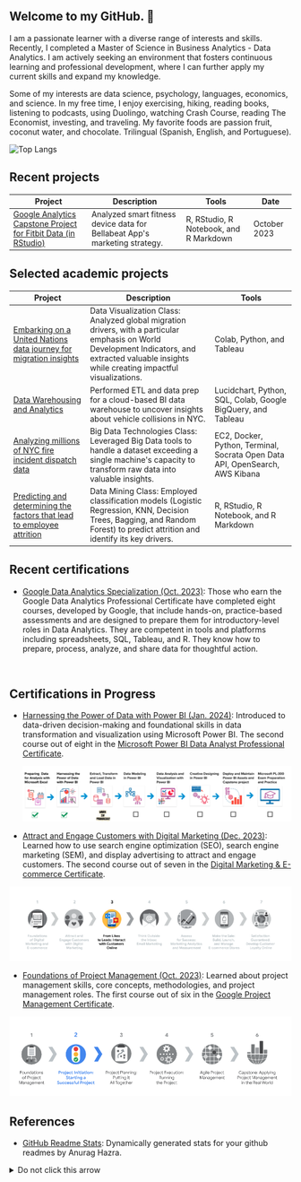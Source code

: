 ## Welcome to my GitHub. 👋

I am a passionate learner with a diverse range of interests and skills. Recently, I completed a Master of Science in Business Analytics - Data Analytics. I am actively seeking an environment that fosters continuous learning and professional development, where I can further apply my current skills and expand my knowledge.

Some of my interests are data science, psychology, languages, economics, and science. In my free time, I enjoy exercising, hiking, reading books, listening to podcasts, using Duolingo, watching Crash Course, reading The Economist, investing, and traveling. My favorite foods are passion fruit, coconut water, and chocolate. Trilingual (Spanish, English, and Portuguese).


![Top Langs](https://github-readme-stats.vercel.app/api/top-langs/?username=angelhumano&size_weight=0.5&count_weight=0.5&compact&langs&hide=Dockerfile)


## Recent projects

| Project                                                  | Description                                                                                                                      | Tools                                                                                                   | Date       |
|----------------------------------------------------------|----------------------------------------------------------------------------------------------------------------------------------|---------------------------------------------------------------------------------------------------------|------------|
| [Google Analytics Capstone Project for Fitbit Data (in RStudio)](https://github.com/angelhumano/google_analytics_cert_capstone) | Analyzed smart fitness device data for Bellabeat App's marketing strategy. | R, RStudio, R Notebook, and R Markdown | October 2023|

## Selected academic projects

| Project                                                  | Description                                                                                                                      | Tools                                                                                                   |
|----------------------------------------------------------|----------------------------------------------------------------------------------------------------------------------------------|---------------------------------------------------------------------------------------------------------|
| [Embarking on a United Nations data journey for migration insights](https://github.com/angelhumano/data_visualization_class_project) | Data Visualization Class: Analyzed global migration drivers, with a particular emphasis on World Development Indicators, and extracted valuable insights while creating impactful visualizations. | Colab, Python, and Tableau              |
| [Data Warehousing and Analytics](https://github.com/angelhumano/data_warehousing_analytics) | Performed ETL and data prep for a cloud-based BI data warehouse to uncover insights about vehicle collisions in NYC. | Lucidchart, Python, SQL, Colab, Google BigQuery, and Tableau|
| [Analyzing millions of NYC fire incident dispatch data](https://github.com/angelhumano/big_data_technologies_class_project1) | Big Data Technologies Class: Leveraged Big Data tools to handle a dataset exceeding a single machine's capacity to transform raw data into valuable insights.                     | EC2, Docker, Python, Terminal, Socrata Open Data API, OpenSearch, AWS Kibana|
| [Predicting and determining the factors that lead to employee attrition](https://github.com/angelhumano/data_mining_project) | Data Mining Class: Employed classification models (Logistic Regression, KNN, Decision Trees, Bagging, and Random Forest) to predict attrition and identify its key drivers. |R, RStudio, R Notebook, and R Markdown |




## Recent certifications
- [Google Data Analytics Specialization (Oct. 2023)](https://www.coursera.org/account/accomplishments/specialization/certificate/E8PXXFT6YDGW): Those who earn the Google Data Analytics Professional Certificate
have completed eight courses, developed by Google, that include
hands-on, practice-based assessments and are designed to prepare
them for introductory-level roles in Data Analytics. They are competent
in tools and platforms including spreadsheets, SQL, Tableau, and R.
They know how to prepare, process, analyze, and share data for
thoughtful action.
<br>

## Certifications in Progress

- [Harnessing the Power of Data with Power BI (Jan. 2024)](https://www.coursera.org/account/accomplishments/certificate/ZBWVAZ8BW99T): Introduced to data-driven decision-making and foundational skills in data transformation and visualization using Microsoft Power BI. The second course out of eight in the [Microsoft Power BI Data Analyst Professional Certificate](https://www.coursera.org/enroll/microsoft-power-bi-data-analyst/paidmedia?utm_medium=sem&utm_source=gg&utm_campaign=B2C_NAMER_microsoft-power-bi-data-analyst_microsoft_FTCOF_professional-certificates_country-US-country-CA&campaignid=20492962295&adgroupid=156381030121&device=c&keyword=microsoft%20power%20bi%20data%20analyst%20professional%20certificate&matchtype=b&network=g&devicemodel=&adposition=&creativeid=671291559808&hide_mobile_promo&gclid=Cj0KCQiApOyqBhDlARIsAGfnyMpswJSoVaMAluyKUremmUtD63_uYCHdgGhhUDyS8J_cSiTP1HQA6DAaAozPEALw_wcB).

  ![Power_BI_progress](images/power_bi_cert.png)
  <br>


  
  
- [Attract and Engage Customers with Digital Marketing (Dec. 2023)](https://www.coursera.org/account/accomplishments/certificate/M554F5YQW7YA): Learned how to use search engine optimization (SEO), search engine marketing (SEM), and display advertising to attract and engage customers. The second course out of seven in the [Digital Marketing & E-commerce Certificate](https://grow.google/certificates/digital-marketing-ecommerce/?utm_source=gDigital&utm_medium=paidha-eng&utm_campaign=sem-sk-dm-exa-glp-br&utm_term=foundations%20of%20digital%20marketing%20and%20e%20commerce&gad=1&gclid=Cj0KCQiAr8eqBhD3ARIsAIe-buOIigN25AQThbNLImEUS8APpcD_t_NwCMD-p8RthWW1LQFR5XVts60aAkMcEALw_wcB#?modal_active=none).
  
![e-commerce and digital marketing cert progress](images/e_commerce_digital_marketing_cert_progress.png)
 <br>

- [Foundations of Project Management (Oct. 2023)](https://www.coursera.org/account/accomplishments/certificate/LCKEN698JTKN): Learned about project management skills, core concepts, methodologies, and project management roles. The first course out of six in the [Google Project Management Certificate](https://grow.google/certificates/project-management/#?modal_active=none).

![program management cert progress](images/program_management_cert.png)
 <br>
 


## References

- [GitHub Readme Stats](https://github.com/anuraghazra/github-readme-stats): Dynamically generated stats for your github readmes by Anurag Hazra.


<details>
  <summary>Do not click this arrow</summary>

   <br>
   
  “Education is the kindling of a flame, not the filling of a vessel.” ― Socrates
  
  “You can develop skills and experience, but it is hard to develop character.”

  “If I have seen further it is by standing on the shoulders of Giants.” ― Isaac Newton

  “In the fixed mindset, everything is about the outcome. If you fail—or if you’re not the best—it’s all been wasted. The growth mindset allows people to value what they’re doing regardless of the outcome . They’re tackling problems, charting new courses, working on important issues. Maybe they haven’t found the cure for cancer, but the search was deeply meaningful.” ― Carol S. Dweck, Mindset: The New Psychology of Success
  
  **Have a wonderful day** :grin:
</details>



